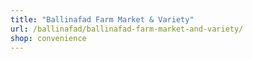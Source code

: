 ```yaml
---
title: "Ballinafad Farm Market & Variety"
url: /ballinafad/ballinafad-farm-market-and-variety/
shop: convenience
---
```

